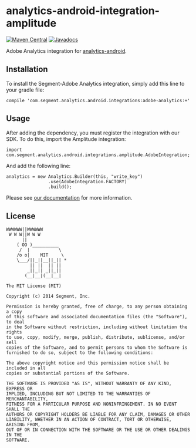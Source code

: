 analytics-android-integration-amplitude
=======================================

[![Maven Central](https://maven-badges.herokuapp.com/maven-central/com.segment.analytics.android.integrations/adobe-analytics/badge.svg)](https://maven-badges.herokuapp.com/maven-central/com.segment.analytics.android.integrations/adobe-analytics)
[![Javadocs](http://javadoc-badge.appspot.com/com.segment.analytics.android.integrations/adobe-analytics.svg?label=javadoc)](http://javadoc-badge.appspot.com/com.segment.analytics.android.integrations/adobe-analytics)

Adobe Analytics integration for [analytics-android](https://github.com/segmentio/analytics-android).

## Installation

To install the Segment-Adobe Analytics integration, simply add this line to your gradle file:

```
compile 'com.segment.analytics.android.integrations:adobe-analytics:+'
```

## Usage

After adding the dependency, you must register the integration with our SDK.  To do this, import the Amplitude integration:


```
import com.segment.analytics.android.integrations.amplitude.AdobeIntegration;

```

And add the following line:

```
analytics = new Analytics.Builder(this, "write_key")
                .use(AdobeIntegration.FACTORY)
                .build();
```

Please see [our documentation](https://segment.com/docs/destinations/adobe-analytics/) for more information.

## License

```
WWWWWW||WWWWWW
 W W W||W W W
      ||
    ( OO )__________
     /  |           \
    /o o|    MIT     \
    \___/||_||__||_|| *
         || ||  || ||
        _||_|| _||_||
       (__|__|(__|__|

The MIT License (MIT)

Copyright (c) 2014 Segment, Inc.

Permission is hereby granted, free of charge, to any person obtaining a copy
of this software and associated documentation files (the "Software"), to deal
in the Software without restriction, including without limitation the rights
to use, copy, modify, merge, publish, distribute, sublicense, and/or sell
copies of the Software, and to permit persons to whom the Software is
furnished to do so, subject to the following conditions:

The above copyright notice and this permission notice shall be included in all
copies or substantial portions of the Software.

THE SOFTWARE IS PROVIDED "AS IS", WITHOUT WARRANTY OF ANY KIND, EXPRESS OR
IMPLIED, INCLUDING BUT NOT LIMITED TO THE WARRANTIES OF MERCHANTABILITY,
FITNESS FOR A PARTICULAR PURPOSE AND NONINFRINGEMENT. IN NO EVENT SHALL THE
AUTHORS OR COPYRIGHT HOLDERS BE LIABLE FOR ANY CLAIM, DAMAGES OR OTHER
LIABILITY, WHETHER IN AN ACTION OF CONTRACT, TORT OR OTHERWISE, ARISING FROM,
OUT OF OR IN CONNECTION WITH THE SOFTWARE OR THE USE OR OTHER DEALINGS IN THE
SOFTWARE.
```
